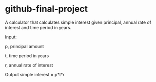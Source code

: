 # github-final-project

A calculator that calculates simple interest given principal, annual rate of interest and time period in years.

Input:
   
   p, principal amount
   
   t, time period in years
   
   r, annual rate of interest
   
Output
   simple interest = p\*t\*r
